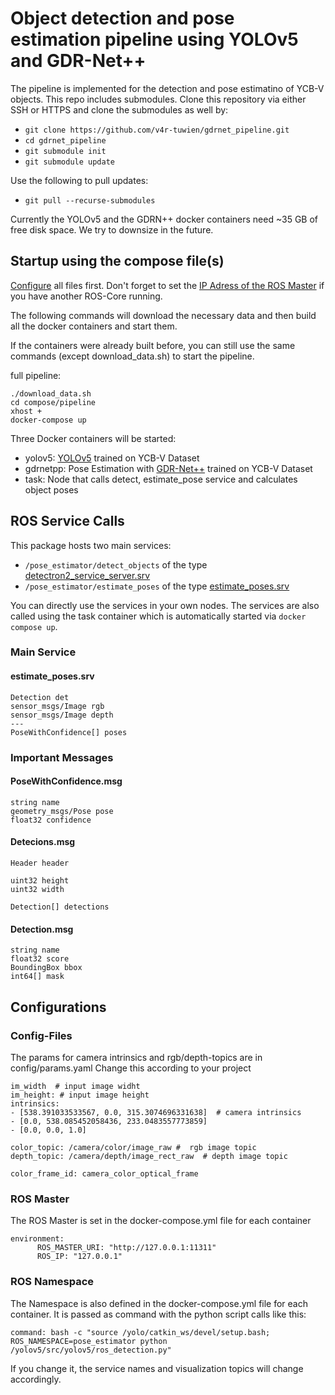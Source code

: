# Object detection and pose estimation pipeline using YOLOv5 and GDR-Net++
The pipeline is implemented for the detection and pose estimatino of YCB-V objects.
This repo includes submodules.
Clone this repository via either SSH or HTTPS and clone the submodules as well by:
- `git clone https://github.com/v4r-tuwien/gdrnet_pipeline.git`
- `cd gdrnet_pipeline`
- `git submodule init`
- `git submodule update`

Use the following to pull updates:
- `git pull --recurse-submodules`

Currently the YOLOv5 and the GDRN++ docker containers need ~35 GB of free disk space.
We try to downsize in the future.

## Startup using the compose file(s)
[Configure](#configurations) all files first. Don't forget to set the [IP Adress of the ROS Master](#ros-master) if you have another ROS-Core running.

The following commands will download the necessary data and then build all the docker containers and start them. 

If the containers were already built before, you can still use the same commands (except download_data.sh) to start the pipeline.

full pipeline:
```
./download_data.sh
cd compose/pipeline
xhost +
docker-compose up
```

Three Docker containers will be started:
- yolov5: [YOLOv5](https://github.com/ultralytics/yolov5) trained on YCB-V Dataset
- gdrnetpp: Pose Estimation with [GDR-Net++](https://github.com/shanice-l/gdrnpp_bop2022) trained on YCB-V Dataset
- task: Node that calls detect, estimate_pose service and calculates object poses

## ROS Service Calls
This package hosts two main services:
- ```/pose_estimator/detect_objects``` of the type [detectron2_service_server.srv](https://github.com/v4r-tuwien/object_detector_msgs/blob/main/srv/detectron2_service_server.srv) 
- ```/pose_estimator/estimate_poses``` of the type [estimate_poses.srv](https://github.com/v4r-tuwien/object_detector_msgs/blob/main/srv/estimate_poses.srv)

You can directly use the services in your own nodes.
The services are also called using the task container which is automatically started via `docker compose up`.

### Main Service

#### estimate_poses.srv
```
Detection det
sensor_msgs/Image rgb
sensor_msgs/Image depth
---
PoseWithConfidence[] poses
```

### Important Messages
#### PoseWithConfidence.msg
```
string name
geometry_msgs/Pose pose
float32 confidence
```

#### Detecions.msg
```
Header header

uint32 height
uint32 width

Detection[] detections
```

#### Detection.msg
```
string name
float32 score
BoundingBox bbox
int64[] mask
```

## Configurations
### Config-Files
The params for camera intrinsics and rgb/depth-topics are in config/params.yaml
Change this according to your project

```
im_width  # input image widht
im_height: # input image height
intrinsics:
- [538.391033533567, 0.0, 315.3074696331638]  # camera intrinsics
- [0.0, 538.085452058436, 233.0483557773859]
- [0.0, 0.0, 1.0] 

color_topic: /camera/color/image_raw #  rgb image topic
depth_topic: /camera/depth/image_rect_raw  # depth image topic

color_frame_id: camera_color_optical_frame
```

### ROS Master
The ROS Master is set in the docker-compose.yml file for each container 
```
environment:
      ROS_MASTER_URI: "http://127.0.0.1:11311"
      ROS_IP: "127.0.0.1"
```
### ROS Namespace
The Namespace is also defined in the docker-compose.yml file for each container. It is passed as command with the python script calls like this:
```
command: bash -c "source /yolo/catkin_ws/devel/setup.bash; ROS_NAMESPACE=pose_estimator python /yolov5/src/yolov5/ros_detection.py"
```

If you change it, the service names and visualization topics will change accordingly.

